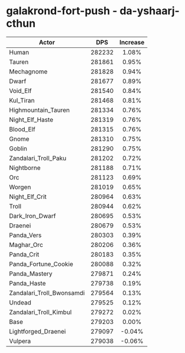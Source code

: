 # galakrond-fort-push - da-yshaarj-cthun
| Actor | DPS | Increase |
|---|:---:|:---:|
|Human|282232|1.08%|
|Tauren|281861|0.95%|
|Mechagnome|281828|0.94%|
|Dwarf|281677|0.89%|
|Void_Elf|281540|0.84%|
|Kul_Tiran|281468|0.81%|
|Highmountain_Tauren|281334|0.76%|
|Night_Elf_Haste|281319|0.76%|
|Blood_Elf|281315|0.76%|
|Gnome|281310|0.75%|
|Goblin|281290|0.75%|
|Zandalari_Troll_Paku|281202|0.72%|
|Nightborne|281188|0.71%|
|Orc|281123|0.69%|
|Worgen|281019|0.65%|
|Night_Elf_Crit|280964|0.63%|
|Troll|280944|0.62%|
|Dark_Iron_Dwarf|280695|0.53%|
|Draenei|280679|0.53%|
|Panda_Vers|280303|0.39%|
|Maghar_Orc|280206|0.36%|
|Panda_Crit|280183|0.35%|
|Panda_Fortune_Cookie|280088|0.32%|
|Panda_Mastery|279871|0.24%|
|Panda_Haste|279738|0.19%|
|Zandalari_Troll_Bwonsamdi|279564|0.13%|
|Undead|279525|0.12%|
|Zandalari_Troll_Kimbul|279272|0.02%|
|Base|279203|0.00%|
|Lightforged_Draenei|279097|-0.04%|
|Vulpera|279038|-0.06%|
